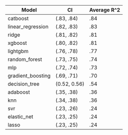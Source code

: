| Model | CI | Average R^2 |
|-|-|-|
|catboost| (.83, .84)| .84|
|linear_regression| (.82, .83)| .83|
|ridge| (.81, .82)| .81|
|xgboost| (.80, .82)| .81|
|lightgbm| (.76, .78)| .77|
|random_forest| (.73, .75)| .74|
|mlp| (.72, .74)| .73|
|gradient_boosting| (.69, .71)| .70|
|decision_tree| (0.52, 0.56)| .54
|adaboost| (.35, .38)| .36|
|knn| (.34, .38)| .36|
|svr| (.23, .26)| .24|
|elastic_net| (.23, .25)| .24|
|lasso| (.23, .25)| .24|

